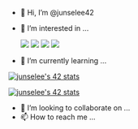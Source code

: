 

- 👋 Hi, I’m @junselee42
- 👀 I’m interested in ...

  <img src="https://img.shields.io/badge/-42-blue"/>
  <img src="https://img.shields.io/badge/-C-blue"/>
  <img src="https://img.shields.io/badge/-Docker-blue"/>
  <img src="https://img.shields.io/badge/-Asm-blue"/>
- 🌱 I’m currently learning ...

[![junselee's 42 stats](https://badge42.herokuapp.com/api/stats/junselee?cursus=C%20Piscine)](https://github.com/junselee42/badge42)

[![junselee's 42 stats](https://badge42.herokuapp.com/api/stats/junselee?privacyName=true)](https://github.com/junselee42/badge42)
- 💞️ I’m looking to collaborate on ...
- 📫 How to reach me ...

<!---
junselee42/junselee42 is a ✨ special ✨ repository because its `README.md` (this file) appears on your GitHub profile.
You can click the Preview link to take a look at your changes.
--->
